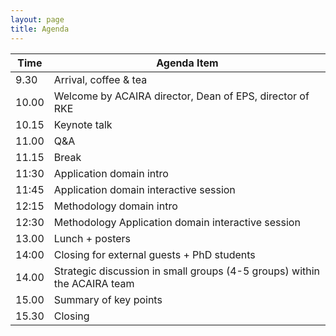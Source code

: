 ```yaml
---
layout: page
title: Agenda
---
```



| Time   | Agenda Item                                                              |
|--------|--------------------------------------------------------------------------|
| 9.30   | Arrival, coffee & tea                                                    |
| 10.00  | Welcome by ACAIRA director, Dean of EPS, director of RKE                 |
| 10.15  | Keynote talk                                                             |
| 11.00  | Q&A                                                                      |
| 11.15  | Break                                                                    |
| 11:30  | Application domain intro                                                 |
| 11:45  | Application domain interactive session                                   |
| 12:15  | Methodology domain intro                                                 |
| 12:30  | Methodology Application domain interactive session                       |
| 13.00  | Lunch + posters                                                          |
| 14:00  | Closing for external guests + PhD students                               |
| 14.00  | Strategic discussion in small groups (4-5 groups) within the ACAIRA team |
| 15.00  | Summary of key points                                                    |
| 15.30  | Closing                                                                  |